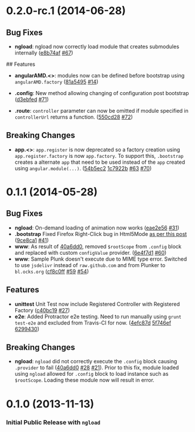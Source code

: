 <a name="0.2.0-rc.1"></a>
# 0.2.0-rc.1 (2014-06-28)

## Bug Fixes

- **ngload**: ngload now correctly load module that creates submodules internally
  ([e8b74af](https://github.com/marcoslin/angularAMD/commit/e8b74afd8e8de40accd15d40ea58b2d4fbb53ca5)
   [#67](https://github.com/marcoslin/angularAMD/issues/67))

## Features

- **angularAMD.<<recipe>>**: modules now can be defined before bootstrap using `angularAMD.factory`
  ([81a5495](https://github.com/marcoslin/angularAMD/commit/81a54955080cff296118321ee993eb66d95507a5)
   [#14](https://github.com/marcoslin/angularAMD/issues/14))

- **.config**: New method allowing changing of configuration post bootstrap
  ([d3ebfed](https://github.com/marcoslin/angularAMD/commit/d3ebfed13bc83fea326ef1dca98a82977782cd40)
   [#71](https://github.com/marcoslin/angularAMD/issues/71))
   
- **.route**: `controller` parameter can now be omitted if module specified in `controllerUrl` returns
  a function.
  ([550cd28](https://github.com/marcoslin/angularAMD/commit/550cd2832d0bdeac73d9c50b1ec68e7c087e9d93)
   [#72](https://github.com/marcoslin/angularAMD/issues/72))

## Breaking Changes

- **app.<<recipe>>**: `app.register` is now deprecated so a factory creation using `app.register.factory`
  is now `app.factory`.  To support this, `.bootstrap` creates a alternate `app` that need to be used
  instead of the `app` created using `angular.module(...)`.
  ([54b5ec2](https://github.com/marcoslin/angularAMD/commit/54b5ec2d2553b30cff60dde94e9b06b0be5bf435)
   [1c7922b](https://github.com/marcoslin/angularAMD/commit/1c7922b9ecd6b04f80f97085edf8debb346c83b8)
   [#63](https://github.com/marcoslin/angularAMD/pull/63)
   [#70](https://github.com/marcoslin/angularAMD/issues/70))
  


<a name="0.1.1"></a>
# 0.1.1 (2014-05-28)

## Bug Fixes

- **ngload**: On-demand loading of animation now works
  ([eae2e56](https://github.com/marcoslin/angularAMD/commit/eae2e5623d742bc0ef1e6c10eb74da7ae9e367a0)
   [#31](https://github.com/marcoslin/angularAMD/issues/31))
- **.bootstrap** Fixed Firefox Right-Click bug in Html5Mode
   [as per this post](https://groups.google.com/d/msg/angular/LAk9oZqRx24/mPXPj495WlEJ)
  ([9ce8ca1](https://github.com/marcoslin/angularAMD/commit/9ce8ca18d2b69b4779714bb6a49feee784450458)
   [#41](https://github.com/marcoslin/angularAMD/issues/41))
- **www**: As result of
  [40a6dd0](https://github.com/marcoslin/angularAMD/commit/40a6dd0c89f49926fc4f5be4c5450f9eb61dcd42),
  removed `$rootScope` from `.config` block and replaced with custom `configValue` provider.
  ([6e4f7d1](https://github.com/marcoslin/angularAMD/commit/6e4f7d154879abd11c8292ded2e947e55e580347)
   [#60](https://github.com/marcoslin/angularAMD/issues/60))
- **www**: Sample Plunk doesn't execute due to MIME type error.  Switched to use `jsdelivr` instead of `raw.github.com` and from Plunker to `bl.ocks.org`
  ([cf8c0ff](https://github.com/marcoslin/angularAMD/commit/cf8c0fffdc47fe2e85d36dfaf46365ed2d6ec66f)
   [#59](https://github.com/marcoslin/angularAMD/issues/59)
   [#54](https://github.com/marcoslin/angularAMD/issues/54))

## Features

- **unittest** Unit Test now include Registered Controller with Registered Factory
  ([c40bc19](https://github.com/marcoslin/angularAMD/commit/c40bc194983cc7d34b4c38e43405acf6591a1f6c)
   [#27](https://github.com/marcoslin/angularAMD/issues/27))
- **e2e**: Added Protractor e2e testing.  Need to run manually using `grunt test-e2e` and excluded from Travis-CI for now.
  ([4efc87d](https://github.com/marcoslin/angularAMD/commit/4efc87d9c4ce4db8ac9f67752a448536e08d56af)
   [5f746ef](https://github.com/marcoslin/angularAMD/commit/5f746ef3f7554a8e068557b0e8b79e52cc7d114d)
   [6299430](https://github.com/marcoslin/angularAMD/commit/6299430877278dfb8e919bc5a872d0974543743d))


## Breaking Changes

- **ngload**: `ngload` did not correctly execute the `.config` block causing `.provider` to fail
  ([40a6dd0](https://github.com/marcoslin/angularAMD/commit/40a6dd0c89f49926fc4f5be4c5450f9eb61dcd42)
   [#28](https://github.com/marcoslin/angularAMD/issues/28)
   [#21](https://github.com/marcoslin/angularAMD/issues/21)).
   Prior to this fix, module loaded using `ngload` allowed for `.config` block to load instance such as `$rootScope`.  Loading these module now will result in error.

<a name="0.1.0"></a>
# 0.1.0 (2013-11-13)

### Initial Public Release with `ngload`
